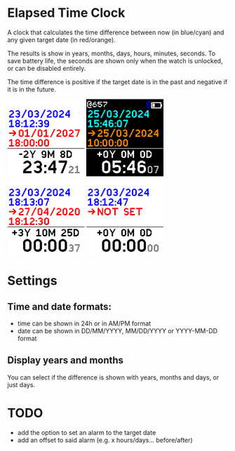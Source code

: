 # Elapsed Time Clock
A clock that calculates the time difference between now (in blue/cyan) and any given target date (in red/orange).

The results is show in years, months, days, hours, minutes, seconds. To save battery life, the seconds are shown only when the watch is unlocked, or can be disabled entirely.

The time difference is positive if the target date is in the past and negative if it is in the future.

![Screenshot 1](screenshot1.png)
![Screenshot 2](screenshot2.png)
![Screenshot 3](screenshot3.png)
![Screenshot 4](screenshot4.png)

# Settings
## Time and date formats:
- time can be shown in 24h or in AM/PM format
- date can be shown in DD/MM/YYYY, MM/DD/YYYY or YYYY-MM-DD format

## Display years and months
You can select if the difference is shown with years, months and days, or just days.

# TODO
- add the option to set an alarm to the target date
- add an offset to said alarm (e.g. x hours/days... before/after)
